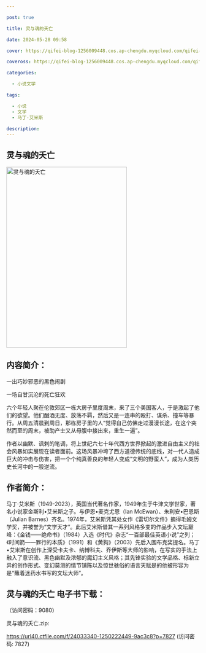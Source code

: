 ```yaml
---

post: true

title: 灵与魂的夭亡

date: 2024-05-28 09:58

cover: https://qifei-blog-1256009448.cos.ap-chengdu.myqcloud.com/qifei-blog/65f6d1509f345e8d03ca29ec.jpg

coveross: https://qifei-blog-1256009448.cos.ap-chengdu.myqcloud.com/qifei-blog/65f6d1509f345e8d03ca29ec.jpg

categories:

  - 小说文学

tags:

  - 小说
  - 文学
  - 马丁·艾米斯

description:
---
```


## 灵与魂的夭亡
<img alt="灵与魂的夭亡 " class="aligncenter loading" data-was-processed="true" decoding="async" fetchpriority="high" height="471" src="https://qifei-blog-1256009448.cos.ap-chengdu.myqcloud.com/qifei-blog/65f6d1509f345e8d03ca29ec.jpg" style="cursor: zoom-in;" width="314"/>

## 内容简介：

一出巧妙邪恶的黑色闹剧

一场自甘沉沦的死亡狂欢

六个年轻人聚在伦敦郊区一栋大房子里度周末，来了三个美国客人，于是激起了他们的欲望。他们酗酒无度、放荡不羁，然后又是一连串的殴打、谋杀、撞车等暴行。从周五清晨到周日，那栋房子里的人“觉得自己仿佛走过漫漫长途，在这个突然而至的周末，被助产士又从母腹中接出来，重生一遍”。

作者以幽默、讽刺的笔调，将上世纪六七十年代西方世界掀起的激进自由主义的社会风暴如实展现在读者面前。这场风暴冲垮了西方道德传统的底线，对一代人造成巨大的冲击与伤害，把一个个纯真善良的年轻人变成“文明的野蛮人”，成为人类历史长河中的一股逆流。

## 作者简介：

马丁·艾米斯（1949-2023），英国当代著名作家，1949年生于牛津文学世家，著名小说家金斯利•艾米斯之子。与伊恩•麦克尤恩（Ian McEwan）、朱利安•巴恩斯（Julian Barnes）齐名。1974年，艾米斯凭其处女作《雷切尔文件》摘得毛姆文学奖，并被誉为“文学天才”。此后艾米斯借其一系列风格多变的作品步入文坛巅峰：《金钱——绝命书》（1984）入选《时代》杂志“一百部最佳英语小说”之列；《时间箭——罪行的本质》（1991）和《黄狗》（2003）先后入围布克奖提名。马丁•艾米斯在创作上深受卡夫卡、纳博科夫、乔伊斯等大师的影响，在写实的手法上融入了意识流、黑色幽默及浓郁的魔幻主义风格；其先锋实验的文学品格、标新立异的创作形式、变幻莫测的情节铺陈以及惊世骇俗的语言天赋是的他被形容为是“蘸着迷药水书写的文坛大师”。

## 灵与魂的夭亡 电子书下载：

 （访问密码：9080）

灵与魂的夭亡.zip: 

https://url40.ctfile.com/f/24033340-1250222449-9ac3c8?p=7827 (访问密码: 7827)
